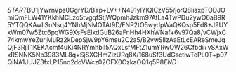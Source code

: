 $START$BU1jYwrnVps0GgrYD/BYp+LV++N491ylYlQlCzV55/jorQ8liaxpTODJOmiQmFLW41YKkhMCLzo5tvgqfStjWQpmhJzkm97AtLa4TwPDu2ywO6aB9R5YTQQKAwIlSnNsq4YNhMjNMOTAt9D/FNP2tO5wydpWaQKQsp5Fd8+J9UYxWm07w5Ztc6pqWG9XsFsEIkdGuB26aFnHh4HXhWNaf+6v97Qa8/vCWjxC74kmwYeZurjMuRz2kDepSjW9pY6msu2C2a5/B2vwSlIzAaEtLcEAReSmeJqQjF3RjT1KEKAcmf4uKi4NRYmhblI5AQxLsfMFtZ1umYRwOW26Cfbdi+vSXxWxRSNNK5Nb3983ML8q+SjSXCHmZizURq8X/168uSf3UdGsctiwTePL0T+p07QiNA1JUJZ3fxLP15no2doVWcz02OFX0CzkaOQ1q5P8$END$